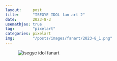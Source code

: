 ```yaml
---
layout:     post
title:      "ISEGYE IDOL fan art 2"
date:       2023-8-3
usemathjax: true
tag:        "pixelart"
categories: pixelart
img:        "/posts/images/fanart/2023-8_1.png"
---
```


<figure>
    <img class="art" src="{{ site.image_location }}/fanart/2023-8_1.png" alt="isegye idol fanart"/>
</figure>